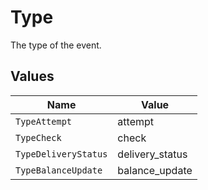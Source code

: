 # Type

The type of the event.


## Values

| Name                 | Value                |
| -------------------- | -------------------- |
| `TypeAttempt`        | attempt              |
| `TypeCheck`          | check                |
| `TypeDeliveryStatus` | delivery_status      |
| `TypeBalanceUpdate`  | balance_update       |
